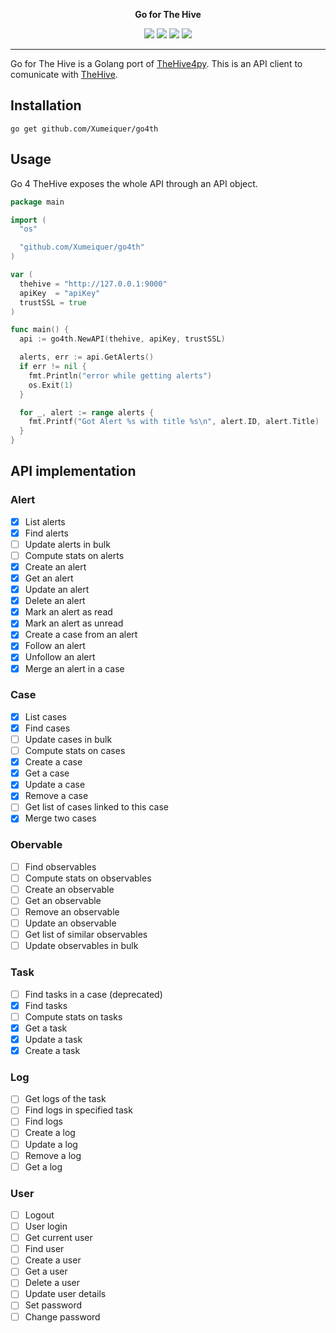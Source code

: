 <p align="center">
  <b>Go for The Hive</b>
</p>
<p align="center">
  <a href="https://travis-ci.com/Xumeiquer/go4th"><img src="https://img.shields.io/travis/com/Xumeiquer/go4th/dev.svg"></a>
  <a href="https://godoc.org/github.com/Xumeiquer/go4th"><img src="https://img.shields.io/badge/godoc-reference-blue.svg"></a>
  <a href="https://goreportcard.com/report/Xumeiquer/go4th"><img src="https://goreportcard.com/badge/github.com/Xumeiquer/go4th"></a>
  <a href="https://opensource.org/licenses/Apache-2.0"><img src="https://img.shields.io/badge/License-Apache%202.0-blue.svg"></a>
</p>

---

Go for The Hive is a Golang port of [TheHive4py](https://github.com/TheHive-Project/TheHive4py). This is an API client to comunicate with [TheHive](https://github.com/TheHive-Project/TheHive).

## Installation

```
go get github.com/Xumeiquer/go4th
```

## Usage

Go 4 TheHive exposes the whole API through an API object.

```go
package main

import (
  "os"

  "github.com/Xumeiquer/go4th"
)

var (
  thehive = "http://127.0.0.1:9000"
  apiKey  = "apiKey"
  trustSSL = true
)

func main() {
  api := go4th.NewAPI(thehive, apiKey, trustSSL)

  alerts, err := api.GetAlerts()
  if err != nil {
    fmt.Println("error while getting alerts")
    os.Exit(1)
  }

  for _, alert := range alerts {
    fmt.Printf("Got Alert %s with title %s\n", alert.ID, alert.Title)
  }
}
```

## API implementation

### Alert

* [x] List alerts
* [x] Find alerts
* [ ] Update alerts in bulk
* [ ] Compute stats on alerts
* [x] Create an alert
* [x] Get an alert
* [x] Update an alert
* [x] Delete an alert
* [x] Mark an alert as read
* [x] Mark an alert as unread
* [x] Create a case from an alert
* [x] Follow an alert
* [x] Unfollow an alert
* [x] Merge an alert in a case

### Case

* [x] List cases
* [x] Find cases
* [ ] Update cases in bulk
* [ ] Compute stats on cases
* [x] Create a case
* [x] Get a case
* [x] Update a case
* [x] Remove a case
* [ ] Get list of cases linked to this case
* [x] Merge two cases

### Obervable

* [ ] Find observables
* [ ] Compute stats on observables
* [ ] Create an observable
* [ ] Get an observable
* [ ] Remove an observable
* [ ] Update an observable
* [ ] Get list of similar observables
* [ ] Update observables in bulk

### Task

* [ ] Find tasks in a case (deprecated)
* [x] Find tasks
* [ ] Compute stats on tasks
* [x] Get a task
* [x] Update a task
* [x] Create a task

### Log

* [ ] Get logs of the task
* [ ] Find logs in specified task
* [ ] Find logs
* [ ] Create a log
* [ ] Update a log
* [ ] Remove a log
* [ ] Get a log

### User

* [ ] Logout
* [ ] User login
* [ ] Get current user
* [ ] Find user
* [ ] Create a user
* [ ] Get a user
* [ ] Delete a user
* [ ] Update user details
* [ ] Set password
* [ ] Change password
